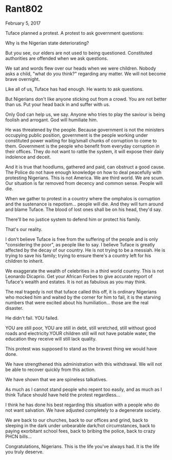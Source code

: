# Rant802


February 5, 2017

Tuface planned a protest. A protest to ask government questions:

Why is the Nigerian state deteriorating?

But you see, our elders are not used to being questioned. Constituted authorities are offended when we ask questions.

We sat and words flew over our heads when we were children. Nobody asks a child, "what do you think?" regarding any matter. We will not become brave overnight.

Like all of us, Tuface has had enough. He wants to ask questions.

But Nigerians don't like anyone sticking out from a crowd. You are not better than us. Put your head back in and suffer with us.

Only God can help us, we say. Anyone who tries to play the saviour is being foolish and arrogant. God will humiliate him.

He was threatened by the people. Because government is not the ministers occupying public position, government is the people working under constituted power waiting for big/small chunks of corruption to come to them. Government is the people who benefit from everyday corruption in their offices. They do not want to rattle the system, it will expose their daiiy indolence and deceit.

And it is true that hoodlums, gathered and paid, can obstruct a good cause. The Police do not have enough knowledge on how to deal peacefully with protesting Nigerians. This is not America. We are third world. We are scum. Our situation is far removed from decency and common sense. People will die.

When we gather to protest in a country where the omphalos is corruption and the sustenance is nepotism... people will die. And they will turn around and blame Tuface. The blood of lost ones shall be on his head, they'd say.

There'll be no justice system to defend him or protect his family. 

That's our reality. 

I don't believe Tuface is free from the suffering of the people and is only "considering the poor", as people like to say. I believe Tuface is greatly affected by the decay of our country. He is not trying to be a messiah. He is trying to save his family; trying to ensure there's a country left for his children to inherit. 

We exaggerate the wealth of celebrities in a third world country. This is not Leonardo Dicaprio. Get your African Forbes to give accurate report of Tuface's wealth and estates. It is not as fabulous as you may think. 

The real tragedy is not that tuface called this off, it is ordinary Nigerians who mocked him and waited by the corner for him to fail, it is the starving numbers that were excited about his humiliation... those are the real disaster. 

He didn't fail. YOU failed. 

YOU are still poor, YOU are still in debt, still wretched, still without good roads and electricity.YOUR children still will not have potable water, the education they receive will still lack quality.

This protest was supposed to stand as the bravest thing we would have done. 

We have strengthened this administration with this withdrawal. We will not be able to recover quickly from this action.

We have shown that we are spineless talkatives.  

As much as I cannot stand people who repent too easily, and as much as I think Tuface should have held the protest regardless...

I think he has done his best regarding this situation with a people who do not want salvation. We have adjusted completely to a degenerate society.

We are back to our churches, back to our offices and grind, back to sleeping in the dark under unbearable dark/hot circumstances, back to paying exorbitant school fees, back to bribing the police, back to crazy PHCN bills...

Congratulations, Nigerians. This is the life you've always had. It is the life you truly deserve.